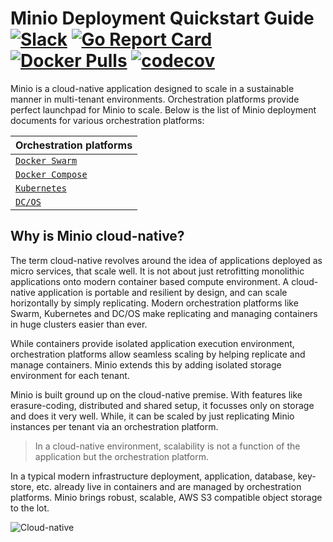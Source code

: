 # Minio Deployment Quickstart Guide [![Slack](https://slack.minio.io/slack?type=svg)](https://slack.minio.io) [![Go Report Card](https://goreportcard.com/badge/pydio/minio-priv)](https://goreportcard.com/report/pydio/minio-priv) [![Docker Pulls](https://img.shields.io/docker/pulls/pydio/minio-priv.svg?maxAge=604800)](https://hub.docker.com/r/pydio/minio-priv/) [![codecov](https://codecov.io/gh/pydio/minio-priv/branch/master/graph/badge.svg)](https://codecov.io/gh/pydio/minio-priv)

Minio is a cloud-native application designed to scale in a sustainable manner in multi-tenant environments. Orchestration platforms provide perfect launchpad for Minio to scale. Below is the list of Minio deployment documents for various orchestration platforms:

| Orchestration platforms|
|:---|
| [`Docker Swarm`](http://docs.minio.io/docs/deploy-minio-on-docker-swarm) |
| [`Docker Compose`](http://docs.minio.io/docs/deploy-minio-on-docker-compose) |
| [`Kubernetes`](http://docs.minio.io/docs/deploy-minio-on-kubernetes) |
| [`DC/OS`](http://docs.minio.io/docs/deploy-minio-on-dc-os) |

## Why is Minio cloud-native?
The term cloud-native revolves around the idea of applications deployed as micro services, that scale well. It is not about just retrofitting monolithic applications onto modern container based compute environment. A cloud-native application is portable and resilient by design, and can scale horizontally by simply replicating. Modern orchestration platforms like Swarm, Kubernetes and DC/OS make replicating and managing containers in huge clusters easier than ever.

While containers provide isolated application execution environment, orchestration platforms allow seamless scaling by helping replicate and manage containers. Minio extends this by adding isolated storage environment for each tenant.

Minio is built ground up on the cloud-native premise. With features like erasure-coding, distributed and shared setup, it focusses only on storage and does it very well. While, it can be scaled by just replicating Minio instances per tenant via an orchestration platform.  

> In a cloud-native environment, scalability is not a function of the application but the orchestration platform.

In a typical modern infrastructure deployment, application, database, key-store, etc. already live in containers and are managed by orchestration platforms. Minio brings robust, scalable, AWS S3 compatible object storage to the lot.

![Cloud-native](https://github.com/pydio/minio-priv/blob/master/docs/screenshots/Minio_Cloud_Native_Arch.jpg?raw=true)

